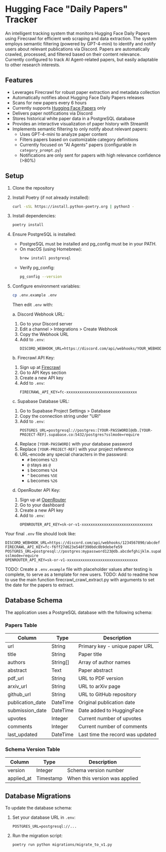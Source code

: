 # Hugging Face "Daily Papers" Tracker

An intelligent tracking system that monitors Hugging Face Daily Papers using Firecrawl for efficient web scraping and data extraction. The system employs semantic filtering (powered by GPT-4-mini) to identify and notify users about relevant publications via Discord. Papers are automatically crawled, processed, and filtered based on their content relevance. Currently configured to track AI Agent-related papers, but easily adaptable to other research interests.

## Features

- Leverages Firecrawl for robust paper extraction and metadata collection
- Automatically notifies about Hugging Face Daily Papers releases
- Scans for new papers every 6 hours
- Currently supports [Hugging Face Papers](https://huggingface.co/papers) only
- Delivers paper notifications via Discord
- Stores historical white paper data in a PostgreSQL database
- Provides an interactive visualization of paper history with Streamlit
- Implements semantic filtering to only notify about relevant papers:
  - Uses GPT-4-mini to analyze paper content
  - Filters papers based on customizable category definitions
  - Currently focused on "AI Agents" papers (configurable in `category_prompt.py`)
  - Notifications are only sent for papers with high relevance confidence (>80%)

## Setup

1. Clone the repository

2. Install Poetry (if not already installed):
   ```bash
   curl -sSL https://install.python-poetry.org | python3 -
   ```

3. Install dependencies:
   ```bash
   poetry install
   ```

4. Ensure PostgreSQL is installed:
   - PostgreSQL must be installed and pg_config must be in your PATH.
   - On macOS (using Homebrew):
     ```bash
     brew install postgresql
     ```
   - Verify pg_config:
     ```bash
     pg_config --version
     ```

5. Configure environment variables:
   ```bash
   cp .env.example .env
   ```
   Then edit `.env` with:

   a. Discord Webhook URL:
   1. Go to your Discord server
   2. Edit a channel > Integrations > Create Webhook
   3. Copy the Webhook URL
   4. Add to `.env`:
      ```
      DISCORD_WEBHOOK_URL=https://discord.com/api/webhooks/YOUR_WEBHOOK_ID/YOUR_WEBHOOK_TOKEN
      ```

   b. Firecrawl API Key:
   1. Sign up at [Firecrawl](https://firecrawl.co)
   2. Go to API Keys section
   3. Create a new API key
   4. Add to `.env`:
      ```
      FIRECRAWL_API_KEY=fc-xxxxxxxxxxxxxxxxxxxxxxxxxxxxxxxx
      ```

   c. Supabase Database URL:
   1. Go to Supabase Project Settings > Database
   2. Copy the connection string under "URI"
   3. Add to `.env`:
      ```
      POSTGRES_URL=postgresql://postgres:[YOUR-PASSWORD]@db.[YOUR-PROJECT-REF].supabase.co:5432/postgres?sslmode=require
      ```
   4. Replace `[YOUR-PASSWORD]` with your database password
   5. Replace `[YOUR-PROJECT-REF]` with your project reference
   6. URL-encode any special characters in the password:
      - `#` becomes `%23`
      - `@` stays as `@`
      - `$` becomes `%24`
      - `^` becomes `%5E`
      - `&` becomes `%26`

   d. OpenRouter API Key:
   1. Sign up at [OpenRouter](https://openrouter.ai)
   2. Go to your dashboard
   3. Create a new API key
   4. Add to `.env`:
      ```
      OPENROUTER_API_KEY=sk-or-v1-xxxxxxxxxxxxxxxxxxxxxxxxxxxxxxxx
      ```

Your final `.env` file should look like:
```
DISCORD_WEBHOOK_URL=https://discord.com/api/webhooks/1234567890/abcdef...
FIRECRAWL_API_KEY=fc-f6ff27d623e548f390bdc0b9debefe59
POSTGRES_URL=postgresql://postgres:mypassword123@db.abcdefghijklm.supabase.co:5432/postgres?sslmode=require
OPENROUTER_API_KEY=sk-or-v1-xxxxxxxxxxxxxxxxxxxxxxxxxxxxxxxx
```

TODO: Create a `.env.example` file with placeholder values after testing is complete, to serve as a template for new users.
TODO: Add to readme how to use the main function firecrawl_crawl_extract.py with arguments to set
the date for the papers to extract.

## Database Schema

The application uses a PostgreSQL database with the following schema:

### Papers Table

| Column           | Type      | Description                                    |
|-----------------|-----------|------------------------------------------------|
| url             | String    | Primary key - unique paper URL                 |
| title           | String    | Paper title                                    |
| authors         | String[]  | Array of author names                          |
| abstract        | Text      | Paper abstract                                 |
| pdf_url         | String    | URL to PDF version                            |
| arxiv_url       | String    | URL to arXiv page                             |
| github_url      | String    | URL to GitHub repository                       |
| publication_date| DateTime  | Original publication date                      |
| submission_date | DateTime  | Date added to HuggingFace                     |
| upvotes         | Integer   | Current number of upvotes                      |
| comments        | Integer   | Current number of comments                     |
| last_updated    | DateTime  | Last time the record was updated              |

### Schema Version Table

| Column     | Type      | Description                          |
|-----------|-----------|--------------------------------------|
| version   | Integer   | Schema version number                 |
| applied_at| Timestamp | When this version was applied        |

## Database Migrations

To update the database schema:

1. Set your database URL in `.env`:
   ```
   POSTGRES_URL=postgresql://...
   ```

2. Run the migration script:
   ```bash
   poetry run python migrations/migrate_to_v1.py
   ```